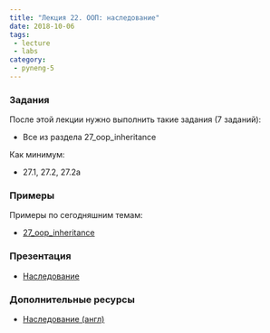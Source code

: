 ```yaml
---
title: "Лекция 22. ООП: наследование"
date: 2018-10-06
tags:
 - lecture
 - labs
category:
 - pyneng-5
---
```


### Задания

После этой лекции нужно выполнить такие задания (7 заданий):

* Все из раздела 27_oop_inheritance

Как минимум:

* 27.1, 27.2, 27.2a


### Примеры

Примеры по сегодняшним темам:

* [27_oop_inheritance](https://github.com/pyneng/pyneng-online-jun-oct-2018/tree/master/examples/27_oop_inheritance)


### Презентация

* [Наследование](https://gitpitch.com/natenka/pyneng-slides/bonus-oop-inheritance#/)


### Дополнительные ресурсы

* [Наследование (англ)](https://www.python-course.eu/python3_inheritance.php)

